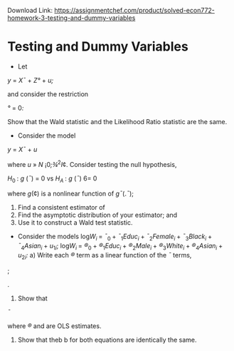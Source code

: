Download Link: https://assignmentchef.com/product/solved-econ772-homework-3-testing-and-dummy-variables
<br>
<h1>Testing and Dummy Variables</h1>

<ul>

 <li>Let</li>

</ul>

<em>y </em>= <em>X¯ </em>+ <em>Z° </em>+ <em>u;</em>

and consider the restriction

<em>° </em>= 0<em>:</em>

Show that the Wald statistic and the Likelihood Ratio statistic are the same.

<ul>

 <li>Consider the model</li>

</ul>

<em>y </em>= <em>X¯ </em>+ <em>u</em>

where <em>u </em>» <em>N </em>¡0<em>;¾</em><sup>2</sup><em>I</em>¢. Consider testing the null hypothesis,

<em>H</em><sub>0 </sub>: <em>g </em>(<em>¯</em>) = 0 vs <em>H<sub>A </sub></em>: <em>g </em>(<em>¯</em>) 6= 0

where <em>g</em>(¢) is a nonlinear function of <em>g¯</em>(.<em>¯</em>);

<ol>

 <li>Find a consistent estimator of</li>

 <li>Find the asymptotic distribution of your estimator; and</li>

 <li>Use it to construct a Wald test statistic.</li>

</ol>

<ul>

 <li>Consider the models log<em>W<sub>i </sub></em>= <em>¯</em><sub>0 </sub>+ <em>¯</em><sub>1</sub><em>Educ<sub>i </sub></em>+ <em>¯</em><sub>2</sub><em>Female<sub>i </sub></em>+ <em>¯</em><sub>3</sub><em>Black<sub>i </sub></em>+ <em>¯</em><sub>4</sub><em>Asian<sub>i </sub></em>+ <em>u</em><sub>1<em>i</em></sub>; log<em>W<sub>i </sub></em>= <em>®</em><sub>0 </sub>+ <em>®</em><sub>1</sub><em>Educ<sub>i </sub></em>+ <em>®</em><sub>2</sub><em>Male<sub>i </sub></em>+ <em>®</em><sub>3</sub><em>White<sub>i </sub></em>+ <em>®</em><sub>4</sub><em>Asian<sub>i </sub></em>+ <em>u</em><sub>2<em>i</em></sub><em>: </em>a) Write each <em>® </em>term as a linear function of the <em>¯ </em>terms,</li>

</ul>

;

.

<ol>

 <li>Show that</li>

</ol>

<em>¯</em>

where <em>® </em>and        are OLS estimates.

<ol>

 <li>Show that theb b              for both equations are identically the same.</li>

</ol>